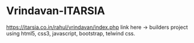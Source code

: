 # Vrindavan-ITARSIA
https://itarsia.co.in/rahul/vrindavan/index.php
link here ->
builders project using html5, css3, javascript, bootstrap, telwind css.
